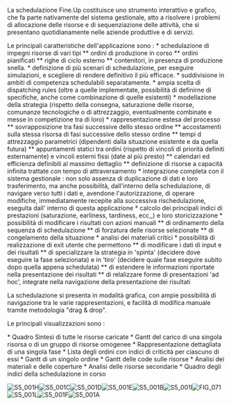 La schedulazione Fine.Up costituisce uno strumento interattivo e grafico, che fa parte nativamente del sistema gestionale, atto a risolvere i problemi di allocazione delle risorse e di sequenziazione delle attività, che si presentano quotidianamente nelle aziende produttive e di servizi.

Le principali caratteristiche dell'applicazione sono : 
 \* schedulazione di impegni risorse di vari tipi
 \*\* ordini di produzione in corso
 \*\* ordini pianificati
 \*\* righe di ciclo esterno
 \*\* contenitori, in presenza di produzione snella.
 \* definizione di più scenari di schedulazione, per eseguire simulazioni, e scegliere di rendere definitivo il più efficace.
 \* suddivisione in ambiti di competenza schedulabili separatamente.
 \* ampia scelta di dispatching rules (oltre a quelle implementate, possibilità di definirne di specifiche, anche come combinazione di quelle esistenti)
 \* modellazione della strategia (rispetto della consegna, saturazione delle risorse, comunanze tecnologiche o di attrezzaggio, eventualmente combinate e messe in competizione tra di loro)
 \* rappresentazione estesa del processo
 \*\* sovrapposizione tra fasi successive dello stesso ordine
 \*\* accostamenti sulla stessa risorsa di fasi successive dello stesso ordine
 \*\* tempi d attrezzaggio parametrici (dipendenti dalla situazione esistente e da quella futura)
 \*\* appuntamenti statici tra ordini (rispetto di vincoli di priorità definiti esternamente) e vincoli esterni fissi (date al più presto)
 \*\* calendari ed efficienza definibili al massimo dettaglio
 \*\* definizione di risorse a capacità infinita trattate con tempo di attraversamento
 \* integrazione completa con il sistema gestionale :  non solo assenza di duplicazione di dati e loro trasferimento, ma anche possibilità, dall'interno della schedulazione, di navigare verso tutti i dati e, avendone l'autorizzazione, di operare modifiche, immediatamente recepite alla successiva rischedulazione, eseguita dall' interno di questa applicazione
 \* calcolo dei principali indici di prestazioni (saturazione, earliness, tardiness, ecc,,) e loro storicizzazione
 \* possibilità di modificare i risultati con azioni manuali
 \*\* di ordinamento della sequenza di schedulazione
 \*\* di forzatura delle risorse selezionate
 \*\* di congelamento della situazione
 \* analisi dei materiali critici
 \* possibilità di realizzazione di exit utente che permettono
 \*\* di modificare i dati di input e dei risultati
 \*\* di specializzare la strategia in 'spinta' (decidere dove eseguire la fase selezionata) e in 'tiro' (decidere quale fase eseguire subito dopo quella appena schedulata)
 \*\* di estendere le informazioni riportate nella presentazione dei risultati
 \*\* di relalizzare forme di presentazioni 'ad hoc', integrate nella navigazione della presentazione dei risultati

La schedulazione si presenta in modalità grafica, con ampie possibilità di navigazione tra le varie rappresentazioni, e facilità di modifica manuale tramite metodologia "drag & drop".

Le principali visualizzazioni sono : 

\* Quadro Sintesi di tutte le risorse caricate
\* Gantt del carico di una singola risorsa o di un gruppo di risorse omogenee
\* Rappresentazione dettagliata di una singola fase
\* Lista degli ordini con indici di criticità per ciascuno di essi
\* Gantt di un singolo ordine
\* Gantt delle code sulle risorse
\* Analisi dei materiali e delle coperture
\* Analisi delle risorse secondarie
\* Quadro degli indici della schedulazione in corso

![S5_001H](http://localhost:3000/immagini/MBDOC_VIS-S5_002/S5_001H.png)![S5_001C](http://localhost:3000/immagini/MBDOC_VIS-S5_002/S5_001C.png)![S5_001D](http://localhost:3000/immagini/MBDOC_VIS-S5_002/S5_001D.png)![S5_001E](http://localhost:3000/immagini/MBDOC_VIS-S5_002/S5_001E.png)![S5_001B](http://localhost:3000/immagini/MBDOC_VIS-S5_002/S5_001B.png)![S5_001I](http://localhost:3000/immagini/MBDOC_VIS-S5_002/S5_001I.png)![FIG_071](http://localhost:3000/immagini/MBDOC_VIS-S5_002/FIG_071.png)![S5_001L](http://localhost:3000/immagini/MBDOC_VIS-S5_002/S5_001L.png)![S5_001F](http://localhost:3000/immagini/MBDOC_VIS-S5_002/S5_001F.png)![S5_001A](http://localhost:3000/immagini/MBDOC_VIS-S5_002/S5_001A.png)
